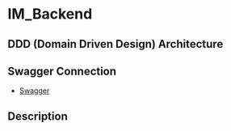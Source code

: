 # IM_Backend

## DDD (Domain Driven Design) Architecture

## Swagger Connection
- [Swagger](http://localhost:8080/swagger-ui/index.html)

## Description
